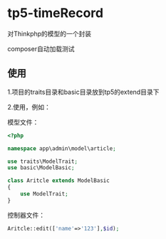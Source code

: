 # tp5-timeRecord
对Thinkphp的模型的一个封装

composer自动加载测试

## 使用

1.项目的traits目录和basic目录放到tp5的extend目录下

2.使用，例如：

模型文件：

~~~php
<?php 

namespace app\admin\model\article;

use traits\ModelTrait;
use basic\ModelBasic;

class Aritcle extends ModelBasic
{
    use ModelTrait;
}
~~~

控制器文件：

~~~php
Aritcle::edit(['name'=>'123'],$id);
~~~



